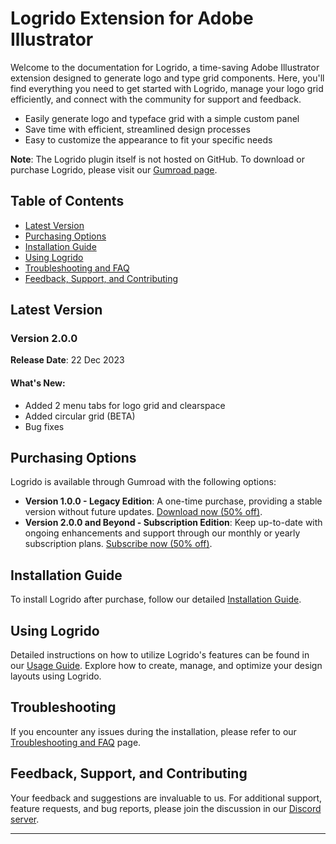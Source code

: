 # Logrido Extension for Adobe Illustrator

Welcome to the documentation for Logrido, a time-saving Adobe Illustrator extension designed to generate logo and type grid components. Here, you'll find everything you need to get started with Logrido, manage your logo grid efficiently, and connect with the community for support and feedback.

- Easily generate logo  and typeface grid with a simple custom panel
- Save time with efficient, streamlined design processes
- Easy to customize the appearance to fit your specific needs

**Note**: The Logrido plugin itself is not hosted on GitHub. To download or purchase Logrido, please visit our [Gumroad page](https://valuphic.gumroad.com/).

## Table of Contents
- [Latest Version](#latest-version)
- [Purchasing Options](#purchasing-options)
- [Installation Guide](#installation-guide)
- [Using Logrido](#using-logrido)
- [Troubleshooting and FAQ](#troubleshooting)
- [Feedback, Support, and Contributing](#feedback-support-and-contributing)


## Latest Version

### Version 2.0.0
**Release Date**: 22 Dec 2023
#### What's New:
- Added 2 menu tabs for logo grid and clearspace
- Added circular grid (BETA)
- Bug fixes

## Purchasing Options
Logrido is available through Gumroad with the following options:
- **Version 1.0.0 - Legacy Edition**: A one-time purchase, providing a stable version without future updates. [Download now (50% off)](https://valuphic.gumroad.com/l/logrido-logogrid/LOGRIDO50).
- **Version 2.0.0 and Beyond - Subscription Edition**: Keep up-to-date with ongoing enhancements and support through our monthly or yearly subscription plans. [Subscribe now (50% off)](https://valuphic.gumroad.com/l/logrido/LOGRIDO50).

## Installation Guide
To install Logrido after purchase, follow our detailed [Installation Guide](docs/installation-guide.md). 

## Using Logrido
Detailed instructions on how to utilize Logrido's features can be found in our [Usage Guide](#link-to-usage-guide). Explore how to create, manage, and optimize your design layouts using Logrido.

## Troubleshooting
If you encounter any issues during the installation, please refer to our [Troubleshooting and FAQ](docs/faq.md) page.

## Feedback, Support, and Contributing
Your feedback and suggestions are invaluable to us. For additional support, feature requests, and bug reports, please join the discussion in our [Discord server](https://discord.gg/DjJ4dF4V).

---
